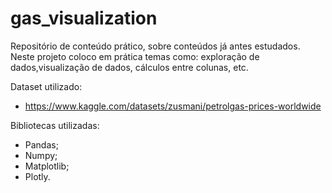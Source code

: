 # gas_visualization

Repositório de conteúdo prático, sobre conteúdos já antes estudados. Neste projeto coloco em prática temas como: exploração de dados,visualização de dados, cálculos entre colunas, etc.

Dataset utilizado:
 * https://www.kaggle.com/datasets/zusmani/petrolgas-prices-worldwide

Bibliotecas utilizadas:
 * Pandas;
 * Numpy;
 * Matplotlib;
 * Plotly.
